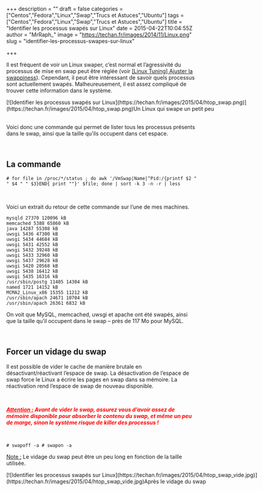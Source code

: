 +++
description = ""
draft = false
categories = ["Centos","Fedora","Linux","Swap","Trucs et Astuces","Ubuntu"]
tags = ["Centos","Fedora","Linux","Swap","Trucs et Astuces","Ubuntu"]
title = "Identifier les processus swapés sur Linux"
date = 2015-04-22T10:04:55Z
author = "MrRaph_"
image = "https://techan.fr/images/2014/11/Linux.png"
slug = "identifier-les-processus-swapes-sur-linux"

+++


Il est fréquent de voir un Linux swaper, c’est normal et l’agressivité du processus de mise en swap peut être réglée (voir [[Linux Tuning] Ajuster la swappiness](https://techan.fr/linux-tuning-ajuster-la-swappiness/)). Cependant, il peut être intéressant de savoir quels processus sont actuellement swapés. Malheureusement, il est assez compliqué de trouver cette information dans le système.

<div class="wp-caption aligncenter" id="attachment_1222" style="width: 876px">[![Identifier les processus swapés sur Linux](https://techan.fr/images/2015/04/htop_swap.png)](https://techan.fr/images/2015/04/htop_swap.png)Un Linux qui swape un petit peu

</div> 

Voici donc une commande qui permet de lister tous les processus présents dans le swap, ainsi que la taille qu’ils occupent dans cet espace.

 


## La commande

    # for file in /proc/*/status ; do awk '/VmSwap|Name|^Pid:/{printf $2 " " $4 " " $3}END{ print ""}' $file; done | sort -k 3 -n -r | less

 

Voici un extrait du retour de cette commande sur l’une de mes machines.

    mysqld 27370 120096 kB
    memcached 5388 65860 kB
    java 14287 55308 kB
    uwsgi 5436 47300 kB
    uwsgi 5434 44684 kB
    uwsgi 5431 42552 kB
    uwsgi 5432 39248 kB
    uwsgi 5433 32960 kB
    uwsgi 5437 29628 kB
    uwsgi 5420 20568 kB
    uwsgi 5438 16412 kB
    uwsgi 5435 16316 kB
    /usr/sbin/postg 11405 14304 kB
    named 1721 14152 kB
    MCMA2_Linux_x86 15355 11212 kB
    /usr/sbin/apach 24671 10704 kB
    /usr/sbin/apach 26361 6832 kB

On voit que MySQL, memcached, uwsgi et apache ont été swapés, ainsi que la taille qu’il occupent dans le swap – près de 117 Mo pour MySQL.

 


## Forcer un vidage du swap

Il est possible de vider le cache de manière brutale en désactivant/réactivant l’espace de swap. La désactivation de l’espace de swap force le Linux a écrire les pages en swap dans sa mémoire. La  réactivation rend l’espace de swap de nouveau disponible.

 

*<span style="color: #ff0000;">**<span style="text-decoration: underline;">Attention :</span> Avant de vider le swap, assurez vous d’avoir assez de mémoire disponible pour absorber le contenu du swap, et même un peu de marge, sinon le système risque de killer des processus !**</span>*

 

    # swapoff -a # swapon -a

<span style="text-decoration: underline;">Note :</span> Le vidage du swap peut être un peu long en fonction de la taille utilisée.

<div class="wp-caption aligncenter" id="attachment_1225" style="width: 882px">[![Identifier les processus swapés sur Linux](https://techan.fr/images/2015/04/htop_swap_vide.jpg)](https://techan.fr/images/2015/04/htop_swap_vide.jpg)Après le vidage du swap

</div> 

